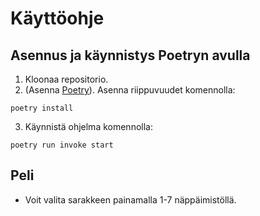 # Käyttöohje

## Asennus ja käynnistys Poetryn avulla
1. Kloonaa repositorio.
2. (Asenna [Poetry](https://python-poetry.org/docs/)). Asenna riippuvuudet komennolla:
```
poetry install
```
3. Käynnistä ohjelma komennolla:
```
poetry run invoke start
```

## Peli
- Voit valita sarakkeen painamalla 1-7 näppäimistöllä.
